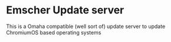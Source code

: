 # Emscher Update server
This is a Omaha compatible (well sort of) update server to update ChromiumOS based operating systems